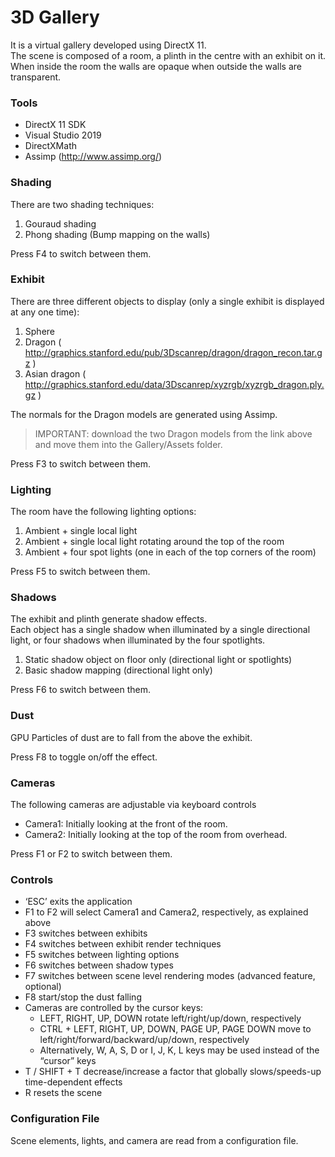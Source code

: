 # 3D Gallery

It is a virtual gallery developed using DirectX 11.  
The scene is composed of a room, a plinth in the centre with an exhibit on it. 
When inside the room the walls are opaque when outside the walls are transparent.  

### Tools

- DirectX 11 SDK
- Visual Studio 2019
- DirectXMath
- Assimp (<http://www.assimp.org/>)

### Shading

There are two shading techniques:

1. Gouraud shading
2. Phong shading (Bump mapping on the walls)

Press F4 to switch between them.

### Exhibit

There are three different objects to display (only a single exhibit is displayed at any one time):

1. Sphere
2. Dragon ( <http://graphics.stanford.edu/pub/3Dscanrep/dragon/dragon_recon.tar.gz> )
3. Asian dragon ( <http://graphics.stanford.edu/data/3Dscanrep/xyzrgb/xyzrgb_dragon.ply.gz> )

The normals for the Dragon models are generated using Assimp.

>IMPORTANT: download the two Dragon models from the link above and move them into the Gallery/Assets folder.

Press F3 to switch between them.

### Lighting

The room have the following lighting options:

1. Ambient + single local light
2. Ambient + single local light rotating around the top of the room
3. Ambient + four spot lights (one in each of the top corners of the room)

Press F5 to switch between them.

### Shadows

The exhibit and plinth generate shadow effects.  
Each object has a single shadow when illuminated by a single directional light, or four shadows when illuminated by the four spotlights.

1. Static shadow object on floor only (directional light or spotlights)
2. Basic shadow mapping (directional light only)

Press F6 to switch between them.

### Dust

GPU Particles of dust are to fall from the above the exhibit.

Press F8 to toggle on/off the effect.

### Cameras

The following cameras are adjustable via keyboard controls

- Camera1: Initially looking at the front of the room.
- Camera2: Initially looking at the top of the room from overhead.

Press F1 or F2 to switch between them.

### Controls

- ‘ESC’ exits the application
- F1 to F2 will select Camera1 and Camera2, respectively, as explained above
- F3 switches between exhibits
- F4 switches between exhibit render techniques
- F5 switches between lighting options
- F6 switches between shadow types
- F7 switches between scene level rendering modes (advanced feature, optional)
- F8 start/stop the dust falling
- Cameras are controlled by the cursor keys:
  - LEFT, RIGHT, UP, DOWN rotate left/right/up/down, respectively
  - CTRL + LEFT, RIGHT, UP, DOWN, PAGE UP, PAGE DOWN move to left/right/forward/backward/up/down, respectively
  - Alternatively, W, A, S, D or I, J, K, L keys may be used instead of the “cursor” keys
- T / SHIFT + T decrease/increase a factor that globally slows/speeds-up time-dependent effects
- R resets the scene

### Configuration File

Scene elements, lights, and camera are read from a configuration file.
